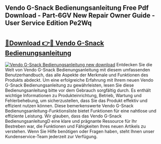 ## Vendo G-Snack Bedienungsanleitung Free Pdf Download - Part-6GV New Repair Owner Guide - User Service Edition Pe2Wq

# <h2><a href="http://df1bfb7.blite.top/?on=Vendo+G-Snack+Bedienungsanleitung">🔗Download 👉🔴 Vendo G-Snack Bedienungsanleitung</a></h2>

[![Vendo G-Snack Bedienungsanleitung new download](https://i.imgur.com/lujVjoI.png)](http://df1bfb7.blite.top/?on=Vendo+G-Snack+Bedienungsanleitung)
Entdecken Sie die Welt von Vendo G-Snack Bedienungsanleitung mit diesem umfassenden Benutzerhandbuch, das alle Aspekte der Merkmale und Funktionen des Produkts abdeckt. Um eine erfolgreiche Erfahrung mit Ihrem neuen Vendo G-Snack Bedienungsanleitung zu gewährleisten, lesen Sie diese Bedienungsanleitung bitte vor dem Gebrauch sorgfältig durch. Es enthält wichtige Informationen zu Produkteinrichtung, Betrieb, Wartung und Fehlerbehebung, um sicherzustellen, dass Sie das Produkt effektiv und effizient nutzen können. Diese bemerkenswerte Vendo G-Snack Bedienungsanleitung-Funktionsliste bietet Funktionen für eine nahtlose und effiziente Leistung. Wir glauben, dass das Vendo G-Snack BedienungsanleitungD eine klare und prägnante Ressource für Ihr Bestreben war, die Funktionen und Fähigkeiten Ihres neuen Artikels zu verstehen. Wenn Sie Hilfe benötigen oder Fragen haben, steht Ihnen unser Kundenservice-Team jederzeit zur Verfügung.
